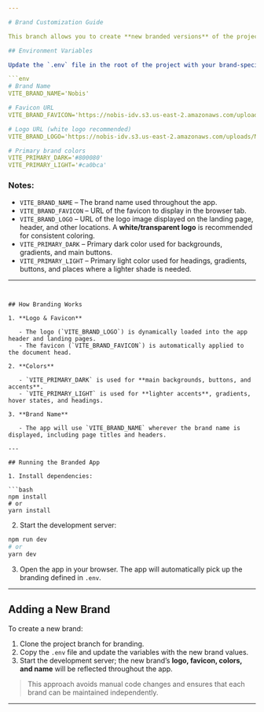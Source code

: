 ```yaml
---

# Brand Customization Guide

This branch allows you to create **new branded versions** of the project by updating environment variables. The branding is applied dynamically to the **logo, favicon, primary colors, and other UI elements** without modifying the codebase.

## Environment Variables

Update the `.env` file in the root of the project with your brand-specific values:

```env
# Brand Name
VITE_BRAND_NAME='Nobis'

# Favicon URL
VITE_BRAND_FAVICON='https://nobis-idv.s3.us-east-2.amazonaws.com/uploads/vite.svg'

# Logo URL (white logo recommended)
VITE_BRAND_LOGO='https://nobis-idv.s3.us-east-2.amazonaws.com/uploads/Nobis Logo - White 3.png'

# Primary brand colors
VITE_PRIMARY_DARK='#800080'
VITE_PRIMARY_LIGHT='#ca0bca'
```

### Notes:

* `VITE_BRAND_NAME` – The brand name used throughout the app.
* `VITE_BRAND_FAVICON` – URL of the favicon to display in the browser tab.
* `VITE_BRAND_LOGO` – URL of the logo image displayed on the landing page, header, and other locations. A **white/transparent logo** is recommended for consistent coloring.
* `VITE_PRIMARY_DARK` – Primary dark color used for backgrounds, gradients, and main buttons.
* `VITE_PRIMARY_LIGHT` – Primary light color used for headings, gradients, buttons, and places where a lighter shade is needed.

---
```


## How Branding Works

1. **Logo & Favicon**

   - The logo (`VITE_BRAND_LOGO`) is dynamically loaded into the app header and landing pages.
   - The favicon (`VITE_BRAND_FAVICON`) is automatically applied to the document head.

2. **Colors**

   - `VITE_PRIMARY_DARK` is used for **main backgrounds, buttons, and accents**.
   - `VITE_PRIMARY_LIGHT` is used for **lighter accents**, gradients, hover states, and headings.

3. **Brand Name**

   - The app will use `VITE_BRAND_NAME` wherever the brand name is displayed, including page titles and headers.

---

## Running the Branded App

1. Install dependencies:

```bash
npm install
# or
yarn install
```

2. Start the development server:

```bash
npm run dev
# or
yarn dev
```

3. Open the app in your browser. The app will automatically pick up the branding defined in `.env`.

---

## Adding a New Brand

To create a new brand:

1. Clone the project branch for branding.
2. Copy the `.env` file and update the variables with the new brand values.
3. Start the development server; the new brand’s **logo, favicon, colors, and name** will be reflected throughout the app.

> This approach avoids manual code changes and ensures that each brand can be maintained independently.

---
